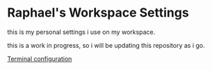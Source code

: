 # Raphael's Workspace Settings

this is my personal settings i use on my workspace.

this is a work in progress, so i will be updating this repository as i go.

[Terminal configuration](Terminal/README.md)
